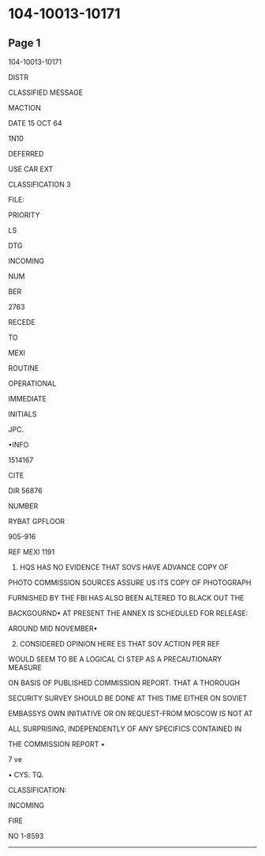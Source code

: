 # 104-10013-10171

## Page 1

104-10013-10171

DISTR

CLASSIFIED MESSAGE

MACTION

DATE 15 OCT 64

1N10

DEFERRED

USE CAR EXT

CLASSIFICATION 3

FILE:

PRIORITY

LS

DTG

INCOMING

NUM

BER

2763

RECEDE

TO

MEXI

ROUTINE

OPERATIONAL

IMMEDIATE

INITIALS

JPC.

•INFO

1514167

CITE

DIR 56876

NUMBER

RYBAT GPFLOOR

905-916

REF MEXI 1191

1. HQS HAS NO EVIDENCE THAT SOVS HAVE ADVANCE COPY OF

PHOTO COMMISSION SOURCES ASSURE US ITS COPY OF PHOTOGRAPH

FURNISHED BY THE FBI HAS ALSO BEEN ALTERED TO BLACK OUT THE

BACKGOURND• AT PRESENT THE ANNEX IS SCHEDULED FOR RELEASE:

AROUND MID NOVEMBER•

2. CONSIDERED OPINION HERE ES THAT SOV ACTION PER REF

WOULD SEEM TO BE A LOGICAL CI STEP AS A PRECAUTIONARY MEASURE

ON BASIS OF PUBLISHED COMMISSION REPORT. THAT A THOROUGH

SECURITY SURVEY SHOULD BE DONE AT THIS TIME EITHER ON SOVIET

EMBASSYS OWN INITIATIVE OR ON REQUEST-FROM MOSCOW IS NOT AT

ALL SURPRISING, INDEPENDENTLY OF ANY SPECIFICS CONTAINED IN

THE COMMISSION REPORT •

7 ve

• CYS. TQ.

CLASSIFICATION:

INCOMING

FIRE

NO 1-8593

---

